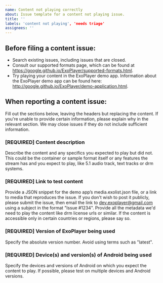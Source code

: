 ```yaml
---
name: Content not playing correctly
about: Issue template for a content not playing issue.
title: ''
labels: 'content not playing', 'needs triage'
assignees: ''
---
```


Before filing a content issue:
------------------------------
- Search existing issues, including issues that are closed.
- Consult our supported formats page, which can be found at
  https://google.github.io/ExoPlayer/supported-formats.html.
- Try playing your content in the ExoPlayer demo app. Information about the
  ExoPlayer demo app can be found here:
  http://google.github.io/ExoPlayer/demo-application.html.

When reporting a content issue:
-----------------------------
Fill out the sections below, leaving the headers but replacing the content. If
you're unable to provide certain information, please explain why in the relevant
section. We may close issues if they do not include sufficient information.

### [REQUIRED] Content description
Describe the content and any specifics you expected to play but did not. This
could be the container or sample format itself or any features the stream has
and you expect to play, like 5.1 audio track, text tracks or drm systems.

### [REQUIRED] Link to test content
Provide a JSON snippet for the demo app’s media.exolist.json file, or a link to
media that reproduces the issue. If you don't wish to post it publicly, please
submit the issue, then email the link to dev.exoplayer@gmail.com using a subject
in the format "Issue #1234". Provide all the metadata we'd need to play the
content like drm license urls or similar. If the content is accessible only in
certain countries or regions, please say so.

### [REQUIRED] Version of ExoPlayer being used
Specify the absolute version number. Avoid using terms such as "latest".

### [REQUIRED] Device(s) and version(s) of Android being used
Specify the devices and versions of Android on which you expect the content to
play. If possible, please test on multiple devices and Android versions.


